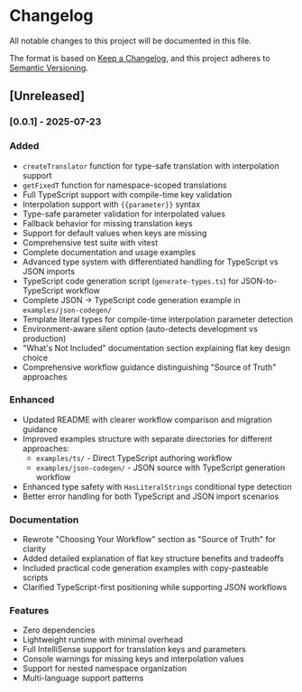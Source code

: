 # Changelog

All notable changes to this project will be documented in this file.

The format is based on [Keep a Changelog](https://keepachangelog.com/en/1.0.0/),
and this project adheres to [Semantic Versioning](https://semver.org/spec/v2.0.0.html).

## [Unreleased]

### [0.0.1] - 2025-07-23

### Added
- `createTranslator` function for type-safe translation with interpolation support
- `getFixedT` function for namespace-scoped translations
- Full TypeScript support with compile-time key validation
- Interpolation support with `{{parameter}}` syntax
- Type-safe parameter validation for interpolated values
- Fallback behavior for missing translation keys
- Support for default values when keys are missing
- Comprehensive test suite with vitest
- Complete documentation and usage examples
- Advanced type system with differentiated handling for TypeScript vs JSON imports
- TypeScript code generation script (`generate-types.ts`) for JSON-to-TypeScript workflow
- Complete JSON → TypeScript code generation example in `examples/json-codegen/`
- Template literal types for compile-time interpolation parameter detection
- Environment-aware silent option (auto-detects development vs production)
- "What's Not Included" documentation section explaining flat key design choice
- Comprehensive workflow guidance distinguishing "Source of Truth" approaches

### Enhanced
- Updated README with clearer workflow comparison and migration guidance
- Improved examples structure with separate directories for different approaches:
  - `examples/ts/` - Direct TypeScript authoring workflow
  - `examples/json-codegen/` - JSON source with TypeScript generation workflow
- Enhanced type safety with `HasLiteralStrings` conditional type detection
- Better error handling for both TypeScript and JSON import scenarios

### Documentation
- Rewrote "Choosing Your Workflow" section as "Source of Truth" for clarity
- Added detailed explanation of flat key structure benefits and tradeoffs
- Included practical code generation examples with copy-pasteable scripts
- Clarified TypeScript-first positioning while supporting JSON workflows

### Features
- Zero dependencies
- Lightweight runtime with minimal overhead
- Full IntelliSense support for translation keys and parameters
- Console warnings for missing keys and interpolation values
- Support for nested namespace organization
- Multi-language support patterns
